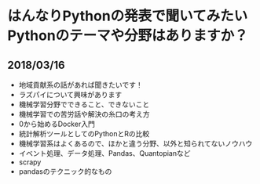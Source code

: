 # はんなりPythonの発表で聞いてみたいPythonのテーマや分野はありますか？

## 2018/03/16

- 地域貢献系の話があれば聞きたいです！
- ラズパイについて興味があります
- 機械学習分野でできること、できないこと
- 機械学習での苦労話や解決の糸口の考え方
- 0から始めるDocker入門
- 統計解析ツールとしてのPythonとRの比較
- 機械学習系はよくあるので、ほかと違う分野、以外と知られてないノウハウ
- イベント処理、データ処理、Pandas、Quantopianなど
- scrapy
- pandasのテクニック的なもの
